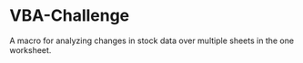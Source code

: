 # VBA-Challenge

A macro for analyzing changes in stock data over multiple sheets in the one worksheet.